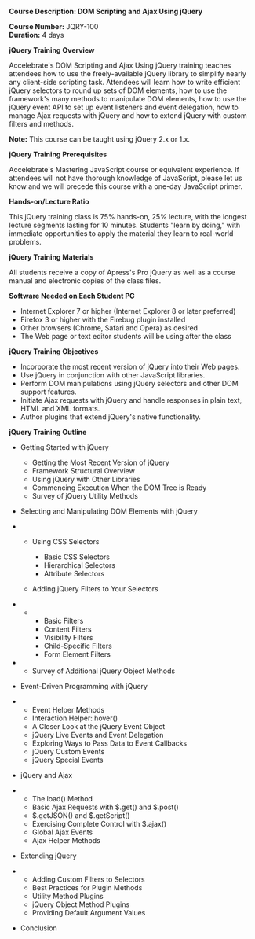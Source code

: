 **Course Description: DOM Scripting and Ajax Using jQuery**

**Course Number:** JQRY-100  
**Duration:** 4 days

**jQuery Training Overview**

Accelebrate's DOM Scripting and Ajax Using jQuery training teaches attendees how to use the freely-available jQuery library to simplify nearly any client-side scripting task. Attendees will learn how to write efficient jQuery selectors to round up sets of DOM elements, how to use the framework's many methods to manipulate DOM elements, how to use the jQuery event API to set up event listeners and event delegation, how to manage Ajax requests with jQuery and how to extend jQuery with custom filters and methods.

**Note:**  This course can be taught using jQuery 2.x or 1.x.

**jQuery Training Prerequisites**

Accelebrate's Mastering JavaScript course or equivalent experience. If attendees will not have thorough knowledge of JavaScript, please let us know and we will precede this course with a one-day JavaScript primer.

**Hands-on/Lecture Ratio**

This jQuery training class is 75% hands-on, 25% lecture, with the longest lecture segments lasting for 10 minutes. Students "learn by doing," with immediate opportunities to apply the material they learn to real-world problems.

**jQuery Training Materials**

All students receive a copy of Apress's Pro jQuery as well as a course manual and electronic copies of the class files.

**Software Needed on Each Student PC**

- Internet Explorer 7 or higher (Internet Explorer 8 or later preferred)
- Firefox 3 or higher with the Firebug plugin installed
- Other browsers (Chrome, Safari and Opera) as desired
- The Web page or text editor students will be using after the class

**jQuery Training Objectives**

- Incorporate the most recent version of jQuery into their Web pages.
- Use jQuery in conjunction with other JavaScript libraries.
- Perform DOM manipulations using jQuery selectors and other DOM support features.
- Initiate Ajax requests with jQuery and handle responses in plain text, HTML and XML formats.
- Author plugins that extend jQuery's native functionality.

**jQuery Training Outline**

- Getting Started with jQuery 
  - Getting the Most Recent Version of jQuery
  - Framework Structural Overview
  - Using jQuery with Other Libraries
  - Commencing Execution When the DOM Tree is Ready
  - Survey of jQuery Utility Methods

- Selecting and Manipulating DOM Elements with jQuery 

- 
  - Using CSS Selectors 
    - Basic CSS Selectors
    - Hierarchical Selectors
    - Attribute Selectors

  - Adding jQuery Filters to Your Selectors 

- 
  - 
    - Basic Filters
    - Content Filters
    - Visibility Filters
    - Child-Specific Filters
    - Form Element Filters

- 
  - Survey of Additional jQuery Object Methods

- Event-Driven Programming with jQuery 

- 
  - Event Helper Methods
  - Interaction Helper: hover()
  - A Closer Look at the jQuery Event Object
  - jQuery Live Events and Event Delegation
  - Exploring Ways to Pass Data to Event Callbacks
  - jQuery Custom Events
  - jQuery Special Events

- jQuery and Ajax 

- 
  - The load() Method
  - Basic Ajax Requests with $.get() and $.post()
  - $.getJSON() and $.getScript()
  - Exercising Complete Control with $.ajax()
  - Global Ajax Events
  - Ajax Helper Methods

- Extending jQuery 

- 
  - Adding Custom Filters to Selectors
  - Best Practices for Plugin Methods
  - Utility Method Plugins
  - jQuery Object Method Plugins
  - Providing Default Argument Values

- Conclusion
